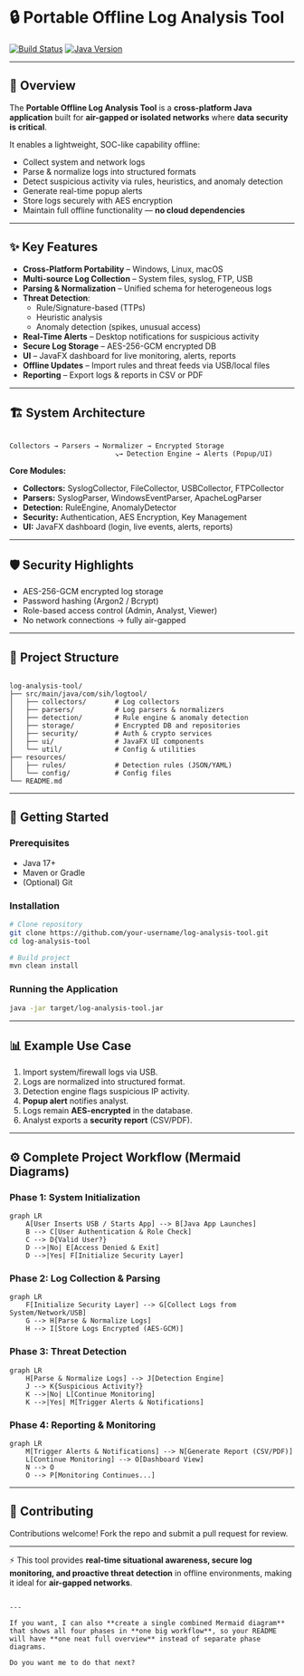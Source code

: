 
# 🔒 Portable Offline Log Analysis Tool



[![Build Status](https://img.shields.io/badge/build-passing-brightgreen)](https://github.com/your-username/log-analysis-tool)
[![Java Version](https://img.shields.io/badge/java-17+-orange)](https://www.java.com/)

---

## 📌 Overview

The **Portable Offline Log Analysis Tool** is a **cross-platform Java application** built for **air-gapped or isolated networks** where **data security is critical**.  

It enables a lightweight, SOC-like capability offline:

- Collect system and network logs
- Parse & normalize logs into structured formats
- Detect suspicious activity via rules, heuristics, and anomaly detection
- Generate real-time popup alerts
- Store logs securely with AES encryption
- Maintain full offline functionality — **no cloud dependencies**

---

## ✨ Key Features

- **Cross-Platform Portability** – Windows, Linux, macOS
- **Multi-source Log Collection** – System files, syslog, FTP, USB
- **Parsing & Normalization** – Unified schema for heterogeneous logs
- **Threat Detection**:
  - Rule/Signature-based (TTPs)
  - Heuristic analysis
  - Anomaly detection (spikes, unusual access)
- **Real-Time Alerts** – Desktop notifications for suspicious activity
- **Secure Log Storage** – AES-256-GCM encrypted DB
- **UI** – JavaFX dashboard for live monitoring, alerts, reports
- **Offline Updates** – Import rules and threat feeds via USB/local files
- **Reporting** – Export logs & reports in CSV or PDF

---

## 🏗️ System Architecture

```

Collectors → Parsers → Normalizer → Encrypted Storage
                          ↘→ Detection Engine → Alerts (Popup/UI)

```

**Core Modules:**

- **Collectors:** SyslogCollector, FileCollector, USBCollector, FTPCollector
- **Parsers:** SyslogParser, WindowsEventParser, ApacheLogParser
- **Detection:** RuleEngine, AnomalyDetector
- **Security:** Authentication, AES Encryption, Key Management
- **UI:** JavaFX dashboard (login, live events, alerts, reports)

---

## 🛡️ Security Highlights

- AES-256-GCM encrypted log storage
- Password hashing (Argon2 / Bcrypt)
- Role-based access control (Admin, Analyst, Viewer)
- No network connections → fully air-gapped

---

## 📂 Project Structure

```

log-analysis-tool/
├── src/main/java/com/sih/logtool/
│   ├── collectors/       # Log collectors
│   ├── parsers/          # Log parsers & normalizers
│   ├── detection/        # Rule engine & anomaly detection
│   ├── storage/          # Encrypted DB and repositories
│   ├── security/         # Auth & crypto services
│   ├── ui/               # JavaFX UI components
│   └── util/             # Config & utilities
├── resources/
│   ├── rules/            # Detection rules (JSON/YAML)
│   └── config/           # Config files
└── README.md

````

---

## 🚀 Getting Started

### Prerequisites

- Java 17+
- Maven or Gradle
- (Optional) Git

### Installation

```bash
# Clone repository
git clone https://github.com/your-username/log-analysis-tool.git
cd log-analysis-tool

# Build project
mvn clean install
````

### Running the Application

```bash
java -jar target/log-analysis-tool.jar
```

---

## 📊 Example Use Case

1. Import system/firewall logs via USB.
2. Logs are normalized into structured format.
3. Detection engine flags suspicious IP activity.
4. **Popup alert** notifies analyst.
5. Logs remain **AES-encrypted** in the database.
6. Analyst exports a **security report** (CSV/PDF).

---

## ⚙️ Complete Project Workflow (Mermaid Diagrams)

### **Phase 1: System Initialization**

```mermaid
graph LR
    A[User Inserts USB / Starts App] --> B[Java App Launches]
    B --> C[User Authentication & Role Check]
    C --> D{Valid User?}
    D -->|No| E[Access Denied & Exit]
    D -->|Yes| F[Initialize Security Layer]
```

### **Phase 2: Log Collection & Parsing**

```mermaid
graph LR
    F[Initialize Security Layer] --> G[Collect Logs from System/Network/USB]
    G --> H[Parse & Normalize Logs]
    H --> I[Store Logs Encrypted (AES-GCM)]
```

### **Phase 3: Threat Detection**

```mermaid
graph LR
    H[Parse & Normalize Logs] --> J[Detection Engine]
    J --> K{Suspicious Activity?}
    K -->|No| L[Continue Monitoring]
    K -->|Yes| M[Trigger Alerts & Notifications]
```

### **Phase 4: Reporting & Monitoring**

```mermaid
graph LR
    M[Trigger Alerts & Notifications] --> N[Generate Report (CSV/PDF)]
    L[Continue Monitoring] --> O[Dashboard View]
    N --> O
    O --> P[Monitoring Continues...]
```

---

## 🤝 Contributing

Contributions welcome! Fork the repo and submit a pull request for review.

---

⚡ This tool provides **real-time situational awareness, secure log monitoring, and proactive threat detection** in offline environments, making it ideal for **air-gapped networks**.

```

---

If you want, I can also **create a single combined Mermaid diagram** that shows all four phases in **one big workflow**, so your README will have **one neat full overview** instead of separate phase diagrams.  

Do you want me to do that next?
```
